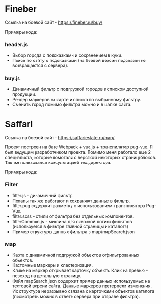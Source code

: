 # Fineber
Ссылка на боевой сайт - https://fineber.ru/buy/

Примеры кода:
### header.js
- Выбор города с подсказками и сохранением в куки.
- Поиск по сайту с подсказками (на боевой версии подсказки не возвращаются с сервера).

### buy.js
- Динамичный фильтр с подгрузкой городов и списком доступной продукции.
- Рендер маркеров на карте и списка по выбранному фильтру.
- Сменить город помимо фильтра можно и в шапке сайта.


# Saffari
Ссылка на боевой сайт - https://saffariestate.ru/map/

Проект построен на базе Webpack + vue.js + транспилятор pug-vue.
Я был ведущим разработчиком проекта. Помимо меня работало еще 2 специалиста, которые помогали с версткой некоторых страниц/блоков. 
Так же пользовался консультацией тех.директора.

Примеры кода:
### Filter
- filter.js - динамичный фильтр.
- Попапы так же работают и сохраняют данные в фильтр.
- filter.pug содержит разметку с использованием транспилятора Pug-Vue.
- filter.scss - стили от фильтра без отдельных компонентов.
- filterCommon.js - миксина для сквозной логики фильтров (используется в фильтре главной страницы и каталога)
- Пример структуры данных фильтра в map/mapSearch.json

### Map
- Карта с динамичной подгрузкой объектов отфильтрованных объектов.
- Кастомные маркеры и кластеризация.
- Клике на маркер открывает карточку объекта. Клик на превью - переход на детальную страницу.
- Файл mapSearch.json содержит пример данных используемых на тестовой версии сайта. 
    Данные маркеров претерпели изменения. Их структура неразрывно связана с карточками объектов каталога (посмотреть можно в ответе сервера при отправе фильтра).